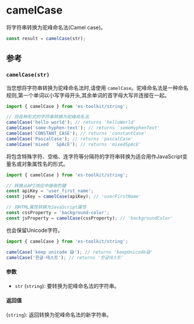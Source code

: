 # camelCase

将字符串转换为驼峰命名法(Camel case)。

```typescript
const result = camelCase(str);
```

## 参考

### `camelCase(str)`

当您想将字符串转换为驼峰命名法时,请使用 `camelCase`。驼峰命名法是一种命名规则,第一个单词以小写字母开头,其余单词的首字母大写并连接在一起。

```typescript
import { camelCase } from 'es-toolkit/string';

// 将各种形式的字符串转换为驼峰命名法
camelCase('hello world'); // returns 'helloWorld'
camelCase('some-hyphen-text'); // returns 'someHyphenText'
camelCase('CONSTANT_CASE'); // returns 'constantCase'
camelCase('PascalCase'); // returns 'pascalCase'
camelCase('mixed   SpAcE'); // returns 'mixedSpAcE'
```

将包含特殊字符、空格、连字符等分隔符的字符串转换为适合用作JavaScript变量名或对象属性名的形式。

```typescript
import { camelCase } from 'es-toolkit/string';

// 转换从API响应中接收的键
const apiKey = 'user_first_name';
const jsKey = camelCase(apiKey); // 'userFirstName'

// 将HTML属性转换为JavaScript属性
const cssProperty = 'background-color';
const jsProperty = camelCase(cssProperty); // 'backgroundColor'
```

也会保留Unicode字符。

```typescript
import { camelCase } from 'es-toolkit/string';

camelCase('keep unicode 😅'); // returns 'keepUnicode😅'
camelCase('한글-테스트'); // returns '한글테스트'
```

#### 参数

- `str` (`string`): 要转换为驼峰命名法的字符串。

#### 返回值

(`string`): 返回转换为驼峰命名法的新字符串。
